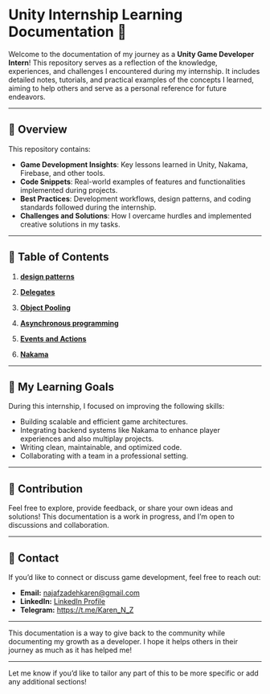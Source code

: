
# Unity Internship Learning Documentation 📘

Welcome to the documentation of my journey as a **Unity Game Developer Intern**! This repository serves as a reflection of the knowledge, experiences, and challenges I encountered during my internship. It includes detailed notes, tutorials, and practical examples of the concepts I learned, aiming to help others and serve as a personal reference for future endeavors.

---

## 📝 Overview

This repository contains:

- **Game Development Insights**: Key lessons learned in Unity, Nakama, Firebase, and other tools.
- **Code Snippets**: Real-world examples of features and functionalities implemented during projects.
- **Best Practices**: Development workflows, design patterns, and coding standards followed during the internship.
- **Challenges and Solutions**: How I overcame hurdles and implemented creative solutions in my tasks.

---

## 📂 Table of Contents

1. **[design patterns](https://github.com/Karen-Najafzadeh/Unity-Internship-Learning-Documentation/tree/main/Design-Patterns)**  
  
2. **[Delegates](https://github.com/Karen-Najafzadeh/Unity-Internship-Learning-Documentation/tree/main/Delegates)**   

3. **[Object Pooling](https://github.com/Karen-Najafzadeh/Unity-Internship-Learning-Documentation/tree/main/ObjectPooling)**

4. **[Asynchronous programming](https://github.com/Karen-Najafzadeh/Unity-Internship-Learning-Documentation/tree/main/Asynchronous%20programming)**

5. **[Events and Actions](https://github.com/Karen-Najafzadeh/Unity-Internship-Learning-Documentation/tree/main/Events)**

6. **[Nakama](https://github.com/Karen-Najafzadeh/Unity-Internship-Learning-Documentation/tree/main/Nakama)**   



---

## 🚀 My Learning Goals

During this internship, I focused on improving the following skills:

- Building scalable and efficient game architectures.
- Integrating backend systems like Nakama to enhance player experiences and also multiplay projects.
- Writing clean, maintainable, and optimized code.
- Collaborating with a team in a professional setting.

---

## 🤝 Contribution

Feel free to explore, provide feedback, or share your own ideas and solutions! This documentation is a work in progress, and I’m open to discussions and collaboration.

---

## 📧 Contact

If you’d like to connect or discuss game development, feel free to reach out:

- **Email:** [najafzadehkaren@gmail.com](najafzadehkaren@gmail.com)  
- **LinkedIn:** [LinkedIn Profile](www.linkedin.com/in/karen-najafzadeh-13b349200) 
- **Telegram:** https://t.me/Karen_N_Z
---

This documentation is a way to give back to the community while documenting my growth as a developer. I hope it helps others in their journey as much as it has helped me!

---

Let me know if you’d like to tailor any part of this to be more specific or add any additional sections!
